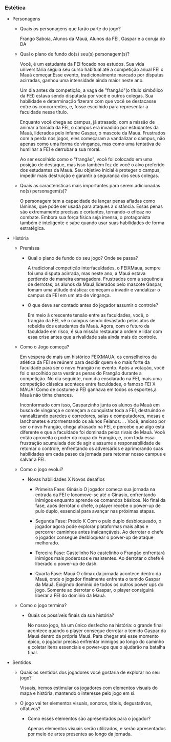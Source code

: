 ### Estética

- Personagens 
    - Quais os personagens que farão parte do jogo?
        <!---- Ex: Protagonistas, Antagonistas, Personagens não jogaveis (NPCs) ... --->
      Frango Saboia, Alunos da Mauá, Alunos da FEI, Gaspar e a coruja do DA
      
    - Qual o plano de fundo do(s) seu(s) personagem(s)?

        Você, é um estudante da FEI focado nos estudos. Sua vida universitária seguia seu curso habitual até a competição anual FEI x Mauá começar.Esse evento, tradicionalmente marcado por disputas acirradas, ganhou uma intensidade ainda maior neste ano.

        Um dia antes da competição, a vaga de "frangão"(o título simbólico da FEI) estava sendo disputada por você e outros colegas. Sua habilidade e determinação fizeram com que você se destacasse entre os concorrentes, e, fosse escolhido para representar a faculdade nesse título.

        Enquanto você chega ao campus, já atrasado, com a missão de animar a torcida da FEI, o campus era invadido por estudantes da Mauá, liderados pelo infame Gaspar, o mascote da Mauá. Frustrados com a perda nos jogos, eles começaram a vandalizar o campus, não apenas como uma forma de vingança, mas como uma tentativa de humilhar a FEI e derrubar a sua moral.

        Ao ser escolhido como o "frangão", você foi colocado em uma posição de destaque, mas isso também fez de você o alvo preferido dos estudantes da Mauá. Seu objetivo inicial é proteger o campus, impedir mais destruição e garantir a segurança dos seus colegas.
      
    - Quais as características mais importantes para serem adicionadas no(s) personagem(s)?
 
      O personagem tem a capacidade de lançar penas afiadas como lâminas, que pode ser usada para ataques à distância. Essas penas são extremamente precisas e cortantes, tornando-o eficaz no combate. Embora sua força física seja imensa, o protagonista também é inteligente e sabe quando usar suas habilidades de forma estratégica.

- História

    - Premissa
        - Qual o plano de fundo do seu jogo? Onde se passa?

          A tradicional competição interfaculdades, o FEIXMaua, sempre foi uma disputa acirrada, mas neste ano, a Mauá estava perdendo de maneira esmagadora. Frustrados com a sequência de derrotas, os alunos da Mauá,liderados pelo mascote Gaspar, tomam uma atitude drástica: começam a invadir e vandalizar o campus da FEI em um ato de vingança.
          
        - O que deve ser contado antes do jogador assumir o controle?
     
          Em meio à crescente tensão entre as faculdades, você, o frangão da FEI, vê o campus sendo devastado pelos atos de rebeldia dos estudantes da Mauá. Agora, com o futuro da faculdade em risco, é sua missão restaurar a ordem e lidar com essa crise antes que a rivalidade saia ainda mais do controle.

    - Como o Jogo começa?

      Em véspera de mais um histórico FEIXMAUA, os conselheiros da atlética da FEI se reúnem para decidir quem é o mais forte da faculdade para ser o novo Frangão no evento. Após a votação, você foi o escolhido para vestir as penas do Frangão durante a competição. No dia seguinte, num dia ensolarado na FEI, mais uma competição clássica acontece entre faculdades, o famoso FEI X MAUÁ! Como
de costume a FEI ganhava em todos os esportes,a Mauá não tinha chances.

      Inconformado com isso, Gasparzinho junta os alunos da Mauá em busca de vingança e começam a conquistar toda a FEI, destruindo e vandalizando paredes e corredores, salas e computadores, mesas e lanchonetes e atormentando os alunos Feianos. . . Você, ansioso por ser o novo Frangão, chega atrasado na FEI, e percebe que algo está diferente e que a faculdade foi dominada pelos rivais de Mauá. Você então aproveita o poder da roupa do Frangão, e, com toda essa frustração acumulada decide agir e assume a responsabilidade de retomar o controle, enfrentando os adversários e aprimorando suas habilidades em cada passo da jornada para retomar
nosso campus e salvar a FEI.

    - Como o jogo evolui?
        - Novas habilidades X Novos desafios
          - Primeira Fase: Ginásio
            O jogador começa sua jornada na entrada da FEI e locomove-se até o Ginásio, enfrentando inimigos enquanto aprende os comandos básicos. No final da fase, após derrotar o chefe, o player recebe o power-up de pulo duplo, essencial para avançar nas próximas etapas.
            
          - Segunda Fase: Prédio K
Com o pulo duplo desbloqueado, o jogador agora pode explorar plataformas mais altas e percorrer caminhos antes inalcançáveis. Ao derrotar o chefe o jogador consegue desbloquear o power-up de ataque melhorado.
          - Terceira Fase: Castelinho
No castelinho o Frangão enfrentará inimigos mais poderosos e resistentes. Ao derrotar o chefe é liberado o power-up de dash.
          - Quarta Fase: Mauá
O clímax da jornada acontece dentro da Mauá, onde o jogador finalmente enfrenta o temido Gaspar da Mauá. Exigindo domínio de todos os outros power ups do jogo. Somente ao derrotar o Gaspar, o player consiguirá liberar a FEI do domínio da Mauá.
    - Como o jogo termina? 
        - Quais os possíveis finais da sua história?
     
            No nosso jogo, há um único desfecho na história: o grande final acontece quando o player consegue derrotar o temido Gaspar da Mauá dentro da própria Mauá. Para chegar até esse momento épico, o jogador precisa enfrentar inimigos ao longo do caminho e coletar itens essenciais e power-ups que o ajudarão na batalha final.

- Sentidos
    - Quais os sentidos dos jogadores você gostaria de explorar no seu jogo?

        Visuais, iremos estimular os jogadores com elementos visuais do mapa e história, mantendo o interesse pelo jogo em si.
      
    - O jogo vai ter elementos visuais, sonoros, táteis, degustativos, olfativos?
        - Como esses elementos são apresentados para o jogador?

          Apenas elementos visuais serão utilizados, e serão apresentados por meio de artes presentes ao longo da jornada.
